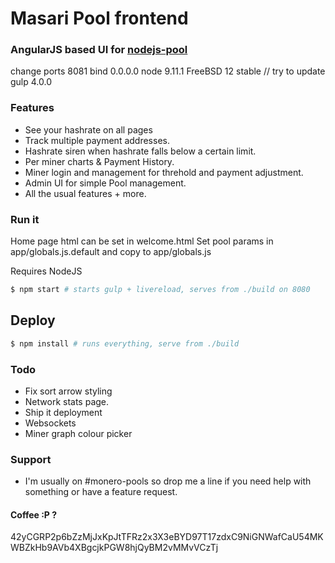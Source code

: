 # Masari Pool frontend

### AngularJS based UI for [nodejs-pool](https://github.com/santosha2003/masari-pool)

change ports 8081 bind 0.0.0.0
node 9.11.1  FreeBSD 12 stable  // try to update gulp 4.0.0 

### Features
- See your hashrate on all pages
- Track multiple payment addresses.
- Hashrate siren when hashrate falls below a certain limit.
- Per miner charts & Payment History.
- Miner login and management for threhold and payment adjustment.
- Admin UI for simple Pool management.
- All the usual features + more.

### Run it

Home page html can be set in welcome.html
Set pool params in app/globals.js.default and copy to app/globals.js

Requires NodeJS

```sh
$ npm start # starts gulp + livereload, serves from ./build on 8080
```

## Deploy
```sh
$ npm install # runs everything, serve from ./build
```

### Todo

* Fix sort arrow styling
* Network stats page.
* Ship it deployment
* Websockets
* Miner graph colour picker

### Support
* I'm usually on #monero-pools so drop me a line if you need help with something or have a feature request.

#### Coffee :P ?
42yCGRP2p6bZzMjJxKpJtTFRz2x3X3eBYD97T17zdxC9NiGNWafCaU54MKWBZkHb9AVb4XBgcjkPGW8hjQyBM2vMMvVCzTj